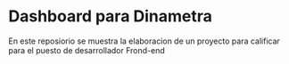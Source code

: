 # Dashboard para Dinametra

En este reposiorio se muestra la elaboracion de un proyecto para calificar para el puesto de desarrollador Frond-end


